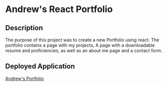 # Andrew's React Portfolio

## Description
The purpose of this project was to create a new Portfolio using react. The portfolio contains a page with my projects, A page with a downloadable resume and proficiencies, as well as an about me page and a contact form. 

## Deployed Application
[Andrew's Portfolio](https://andrew-massey-portfolio.netlify.app/)

